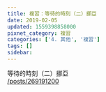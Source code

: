 ```yaml
---
title: 複習：等待的時刻（二）挪亞
date: 2019-02-05
updated: 1559398858000
pixnet_category: 複習
categories: ['4. 其他', '複習']
tags: []
sidebar: 
---
```


<p>等待的時刻（二）挪亞<br/>
<a href="/posts/269191200" target="_blank">/posts/269191200</a></p>
<p> </p>
